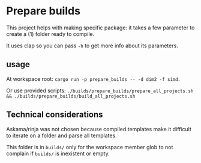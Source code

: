 # Prepare builds

This project helps with making specific package: it takes a few parameter to create a (1) folder ready to compile.

It uses clap so you can pass `-h` to get more info about its parameters.

## usage

At workspace root: `cargo run -p prepare_builds -- -d dim2 -f simd`.

Or use provided scripts: `./builds/prepare_builds/prepare_all_projects.sh && ./builds/prepare_builds/build_all_projects.sh`

## Technical considerations

Askama/rinja was not chosen because compiled templates make it difficult to iterate on a folder and parse all templates.

This folder is in `builds/` only for the workspace member glob to not complain if `builds/` is inexistent or empty.
